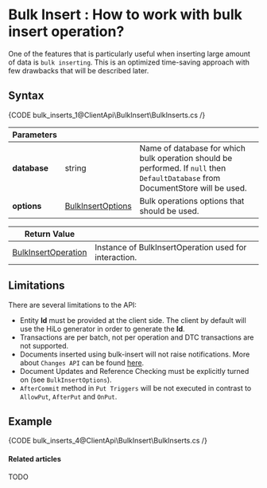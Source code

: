 # Bulk Insert : How to work with bulk insert operation?

One of the features that is particularly useful when inserting large amount of data is `bulk inserting`. This is an optimized time-saving approach with few drawbacks that will be described later.

## Syntax

{CODE bulk_inserts_1@ClientApi\BulkInsert\BulkInserts.cs /}

| Parameters | | |
| ------------- | ------------- | ----- |
| **database** | string | Name of database for which bulk operation should be performed. If `null` then `DefaultDatabase` from DocumentStore will be used. |
| **options** | [BulkInsertOptions](../../glossary/client-api/bulk-insert/bulk-insert-options) | Bulk operations options that should be used. |

| Return Value | |
| ------------- | ----- |
| [BulkInsertOperation](../../glossary/client-api/bulk-insert/bulk-insert-operation) | Instance of BulkInsertOperation used for interaction. |

## Limitations

There are several limitations to the API:

* Entity **Id** must be provided at the client side. The client by default will use the HiLo generator in order to generate the **Id**.
* Transactions are per batch, not per operation and DTC transactions are not supported.
* Documents inserted using bulk-insert will not raise notifications. More about `Changes API` can be found [here](../changes-api).
* Document Updates and Reference Checking must be explicitly turned on (see `BulkInsertOptions`).
* `AfterCommit` method in `Put Triggers` will be not executed in contrast to `AllowPut`, `AfterPut` and `OnPut`.

## Example

{CODE bulk_inserts_4@ClientApi\BulkInsert\BulkInserts.cs /}

#### Related articles

TODO
